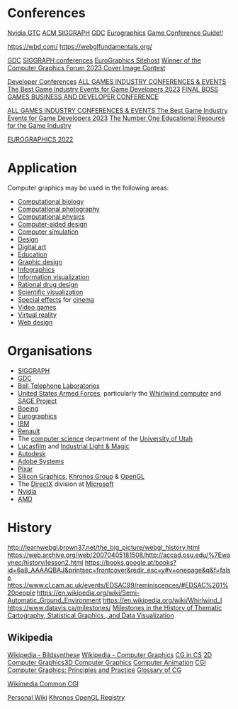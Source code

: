 
# Conferences
[Nvidia GTC](https://www.nvidia.com/gtc/)
[ACM SIGGRAPH](https://www.siggraph.org/siggraph-events/conferences/)
[GDC](https://www.gdcvault.com/)
[Eurographics](https://conferences.eg.org/)
[Game Conference Guide!!](https://www.gameconfguide.com/calendar/)

https://wbd.com/
https://webglfundamentals.org/

[GDC](https://gdconf.com/)
[SIGGRAPH conferences](https://www.siggraph.org/siggraph-events/conferences/)
[EuroGraphics Sitehost](https://conferences.eg.org/)
[Winner of the Computer Graphics Forum 2023 Cover Image Contest](http://vcg.isti.cnr.it/cgf/winner.php)

[Developer Conferences](https://gamerseo.com/blog/the-28-best-developer-conferences-you-cannot-miss/)
[ALL GAMES INDUSTRY CONFERENCES & EVENTS ](https://www.gameconfguide.com/)
[The Best Game Industry Events for Game Developers 2023](https://www.gameindustrycareerguide.com/best-game-industry-events-conferences/)
[FINAL BOSS GAMES BUSINESS AND DEVELOPER CONFERENCE](https://g4l.gg/finalboss/)

[ALL GAMES INDUSTRY CONFERENCES & EVENTS ](https://www.gameconfguide.com/)
[The Best Game Industry Events for Game Developers 2023](https://www.gameindustrycareerguide.com/best-game-industry-events-conferences/)
[The Number One Educational Resource for the Game Industry](https://www.gdcvault.com/)

[EUROGRAPHICS 2022](https://www.eg.org/wp/event/eurographics-2022/)

# Application
Computer graphics may be used in the following areas:

-   [Computational biology](https://en.wikipedia.org/wiki/Computational_biology "Computational biology")
-   [Computational photography](https://en.wikipedia.org/wiki/Computational_photography "Computational photography")
-   [Computational physics](https://en.wikipedia.org/wiki/Computational_physics "Computational physics")
-   [Computer-aided design](https://en.wikipedia.org/wiki/Computer-aided_design "Computer-aided design")
-   [Computer simulation](https://en.wikipedia.org/wiki/Computer_simulation "Computer simulation")
-   [Design](https://en.wikipedia.org/wiki/Design "Design")
-   [Digital art](https://en.wikipedia.org/wiki/Digital_art "Digital art")
-   [Education](https://en.wikipedia.org/wiki/Education "Education")
-   [Graphic design](https://en.wikipedia.org/wiki/Graphic_design "Graphic design")
-   [Infographics](https://en.wikipedia.org/wiki/Infographics "Infographics")
-   [Information visualization](https://en.wikipedia.org/wiki/Information_visualization "Information visualization")
-   [Rational drug design](https://en.wikipedia.org/wiki/Rational_drug_design "Rational drug design")
-   [Scientific visualization](https://en.wikipedia.org/wiki/Scientific_visualization "Scientific visualization")
-   [Special effects](https://en.wikipedia.org/wiki/Special_effect "Special effect") for [cinema](https://en.wikipedia.org/wiki/Film "Film")
-   [Video games](https://en.wikipedia.org/wiki/Video_game "Video game")
-   [Virtual reality](https://en.wikipedia.org/wiki/Virtual_reality "Virtual reality")
-   [Web design](https://en.wikipedia.org/wiki/Web_design "Web design")


# Organisations

-   [SIGGRAPH](https://en.wikipedia.org/wiki/SIGGRAPH)
-   [GDC](https://en.wikipedia.org/wiki/Game_Developers_Conference "Game Developers Conference")
-   [Bell Telephone Laboratories](https://en.wikipedia.org/wiki/Bell_Telephone_Laboratories "Bell Telephone Laboratories")
-   [United States Armed Forces](https://en.wikipedia.org/wiki/United_States_Armed_Forces "United States Armed Forces"), particularly the [Whirlwind computer](https://en.wikipedia.org/wiki/Whirlwind_(computer) "Whirlwind (computer)") and [SAGE Project](https://en.wikipedia.org/wiki/SAGE_Project "SAGE Project")
-   [Boeing](https://en.wikipedia.org/wiki/Boeing "Boeing")
-   [Eurographics](https://en.wikipedia.org/wiki/Eurographics "Eurographics")
-   [IBM](https://en.wikipedia.org/wiki/IBM "IBM")
-   [Renault](https://en.wikipedia.org/wiki/Renault "Renault")
-   The [computer science](https://en.wikipedia.org/wiki/Computer_science "Computer science") department of the [University of Utah](https://en.wikipedia.org/wiki/University_of_Utah "University of Utah")
-   [Lucasfilm](https://en.wikipedia.org/wiki/Lucasfilm "Lucasfilm") and [Industrial Light & Magic](https://en.wikipedia.org/wiki/Industrial_Light_%26_Magic "Industrial Light & Magic")
-   [Autodesk](https://en.wikipedia.org/wiki/Autodesk "Autodesk")
-   [Adobe Systems](https://en.wikipedia.org/wiki/Adobe_Systems "Adobe Systems")
-   [Pixar](https://en.wikipedia.org/wiki/Pixar "Pixar")
-   [Silicon Graphics](https://en.wikipedia.org/wiki/Silicon_Graphics "Silicon Graphics"), [Khronos Group](https://en.wikipedia.org/wiki/Khronos_Group "Khronos Group") & [OpenGL](https://en.wikipedia.org/wiki/OpenGL "OpenGL")
-   The [DirectX](https://en.wikipedia.org/wiki/DirectX "DirectX") division at [Microsoft](https://en.wikipedia.org/wiki/Microsoft "Microsoft")
-   [Nvidia](https://en.wikipedia.org/wiki/Nvidia "Nvidia")
-   [AMD](https://en.wikipedia.org/wiki/AMD "AMD")


# History
http://learnwebgl.brown37.net/the_big_picture/webgl_history.html
https://web.archive.org/web/20070405181508/http://accad.osu.edu/%7Ewaynec/history/lesson2.html
https://books.google.at/books?id=6a8_AAAAQBAJ&printsec=frontcover&redir_esc=y#v=onepage&q&f=false
https://www.cl.cam.ac.uk/events/EDSAC99/reminiscences/#EDSAC%201%20people
https://en.wikipedia.org/wiki/Semi-Automatic_Ground_Environment
https://en.wikipedia.org/wiki/Whirlwind_I
https://www.datavis.ca/milestones/
[Milestones in the History of Thematic Cartography, Statistical Graphics , and Data Visualization](https://www.datavis.ca/milestones/)


## Wikipedia
[Wikipedia - Bildsynthese](https://de.wikipedia.org/wiki/Kategorie:Bildsynthese)
[Wikipedia - Computer Graphics](https://en.wikipedia.org/wiki/Computer_graphics)
[CG in CS](https://en.wikipedia.org/wiki/Computer_graphics_(computer_science))
[2D Computer Graphics](https://en.wikipedia.org/wiki/2D_computer_graphics)[3D Computer Graphics](https://en.wikipedia.org/wiki/3D_computer_graphics)
[Computer Animation](https://en.wikipedia.org/wiki/Computer_animation)
[CGI](https://en.wikipedia.org/wiki/Computer-generated_imagery)
[Computer Graphics: Principles and Practice](https://en.wikipedia.org/wiki/Computer_Graphics:_Principles_and_Practice)
[Glossary of CG](https://en.wikipedia.org/wiki/Glossary_of_computer_graphics)

[Wikimedia Common CGI](https://commons.wikimedia.org/wiki/Category:Computer-generated_images)

[Personal Wiki](https://sidvind.com/wiki/Main_Page)
[Khronos OpenGL Registry](https://registry.khronos.org/OpenGL/)












